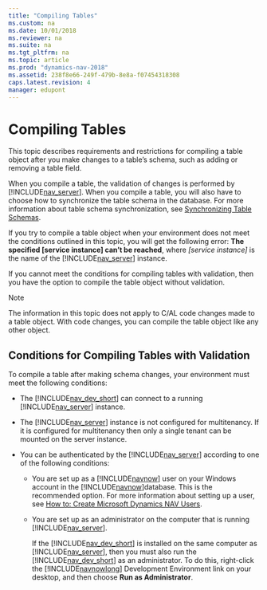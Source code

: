 ```yaml
---
title: "Compiling Tables"
ms.custom: na
ms.date: 10/01/2018
ms.reviewer: na
ms.suite: na
ms.tgt_pltfrm: na
ms.topic: article
ms.prod: "dynamics-nav-2018"
ms.assetid: 238f8e66-249f-479b-8e8a-f07454318308
caps.latest.revision: 4
manager: edupont
---
```

# Compiling Tables
This topic describes requirements and restrictions for compiling a table object after you make changes to a table’s schema, such as adding or removing a table field.  
  
 When you compile a table, the validation of changes is performed by [!INCLUDE[nav_server](includes/nav_server_md.md)]. When you compile a table, you will also have to choose how to synchronize the table schema in the database. For more information about table schema synchronization, see [Synchronizing Table Schemas](Synchronizing-Table-Schemas.md).  
  
 If you try to compile a table object when your environment does not meet the conditions outlined in this topic, you will get the following error: **The specified \[service instance\] can’t be reached**, where *\[service instance\]* is the name of the [!INCLUDE[nav_server](includes/nav_server_md.md)] instance.  
  
 If you cannot meet the conditions for compiling tables with validation, then you have the option to compile the table object without validation.  
  
> [!NOTE]  
>  The information in this topic does not apply to C/AL code changes made to a table object. With code changes, you can compile the table object like any other object.  
  
## Conditions for Compiling Tables with Validation  
 To compile a table after making schema changes, your environment must meet the following conditions:  
  
-   The [!INCLUDE[nav_dev_short](includes/nav_dev_short_md.md)] can connect to a running [!INCLUDE[nav_server](includes/nav_server_md.md)] instance.  
  
-   The [!INCLUDE[nav_server](includes/nav_server_md.md)] instance is not configured for multitenancy. If it is configured for multitenancy then only a single tenant can be mounted on the server instance.  
  
-   You can be authenticated by the [!INCLUDE[nav_server](includes/nav_server_md.md)] according to one of the following conditions:  
  
    -   You are set up as a [!INCLUDE[navnow](includes/navnow_md.md)] user on your Windows account in the [!INCLUDE[navnow](includes/navnow_md.md)]database. This is the recommended option. For more information about setting up a user, see [How to: Create Microsoft Dynamics NAV Users](How-to--Create-Microsoft-Dynamics-NAV-Users.md).  
  
    -   You are set up as an administrator on the computer that is running [!INCLUDE[nav_server](includes/nav_server_md.md)].  
  
         If the [!INCLUDE[nav_dev_short](includes/nav_dev_short_md.md)] is installed on the same computer as [!INCLUDE[nav_server](includes/nav_server_md.md)], then you must also run the [!INCLUDE[nav_dev_short](includes/nav_dev_short_md.md)] as an administrator. To do this, right-click the [!INCLUDE[navnowlong](includes/navnowlong_md.md)] Development Environment link on your desktop, and then choose **Run as Administrator**.